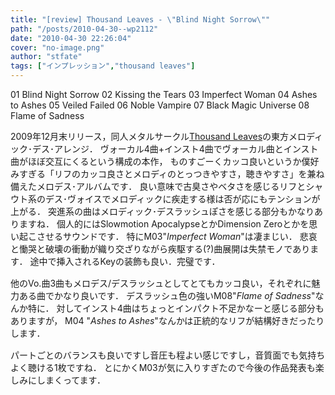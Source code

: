 ```yaml
---
title: "[review] Thousand Leaves - \"Blind Night Sorrow\""
path: "/posts/2010-04-30--wp2112"
date: "2010-04-30 22:26:04"
cover: "no-image.png"
author: "stfate"
tags: ["インプレッション","thousand leaves"]
---
```



01 Blind Night Sorrow
02 Kissing the Tears
03 Imperfect Woman
04 Ashes to Ashes
05 Veiled Failed
06 Noble Vampire
07 Black Magic Universe
08 Flame of Sadness

<!--more-->
2009年12月末リリース，同人メタルサークル<a href="http://pocky.real-sound.net/Thousand_Leaves/" target="_blank">Thousand Leaves</a>の東方メロディック･デス･アレンジ．
ヴォーカル4曲+インスト4曲でヴォーカル曲とインスト曲がほぼ交互にくるという構成の本作，
ものすごーくカッコ良いというか僕好みすぎる「リフのカッコ良さとメロディのとっつきやすさ，聴きやすさ」を兼ね備えたメロデス･アルバムです．
良い意味で古臭さやベタさを感じるリフとシャウト系のデス･ヴォイスでメロディックに疾走する様は否が応にもテンションが上がる．
突進系の曲はメロディック･デスラッシュぽさを感じる部分もかなりありますね．
個人的にはSlowmotion ApocalypseとかDimension Zeroとかを思い起こさせるサウンドです．
特にM03"<em>Imperfect Woman</em>"は凄まじい．
悲哀と慟哭と破壊の衝動が織り交ざりながら疾駆する(?)曲展開は失禁モノであります．
途中で挿入されるKeyの装飾も良い．完璧です．

<p style="margin-top:15px">
他のVo.曲3曲もメロデス/デスラッシュとしてとてもカッコ良い，それぞれに魅力ある曲でかなり良いです．
デスラッシュ色の強いM08"<em>Flame of Sadness</em>"なんか特に．
対してインスト4曲はちょっとインパクト不足かなーと感じる部分もありますが，
M04 "<em>Ashes to Ashes</em>"なんかは正統的なリフが結構好きだったりします．</p>

<p style="margin-top:15px">
パートごとのバランスも良いですし音圧も程よい感じですし，音質面でも気持ちよく聴ける1枚ですね．
とにかくM03が気に入りすぎたので今後の作品発表も楽しみにしまくってます．</p>